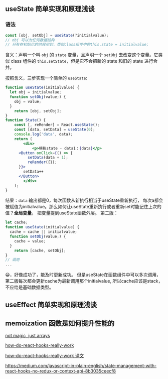 

## useState 简单实现和原理浅谈

### 语法

```jsx
const [obj, setObj] = useState(?initialvalue); 
// obj 可以为任何数据结构
// 只有在初始化的时候用到，类似class组件中的this.state = initialvalue;
```

含义：声明一个叫 `obj` 的 `state` 变量，且声明一个 `setObj` 去改变这个变量。它类似 class 组件的 `this.setState`，但是它不会把新的 state 和旧的 state 进行合并。

按照含义，三步实现一个简单的 `useState`:

```jsx
function useState(initialvalue) {
  let obj = initialvalue;
  function setObj(value;) {
    obj = value;
  }
	return [obj, setObj];
}
function State() {
	const [, reRender] = React.useState();
	const [data, setData] = useState(0);
	console.log('data', data);
	return (
		<div>
			<p>模拟state - data1：{data}</p>
      <Button onClick={() => {
          setData(data + 1);
          reRender({});
      }}>
        setData++
      </Button>
		</div>
	);
}
```
结果：`data` 输出都是0，每次函数从新执行相当于useState重新执行， 每次a都会被赋值为initialvalue。那么如何让useState重新执行或者重新set时能记住上次的值？**全局变量**， 把变量提到useState函数外层。
第二版：
```jsx
let cache;
function useState(initialvalue) {
  cache = cache || initialvalue;
  function setObj(value;) {
    cache = value;
  }
	return [cache, setObj];
}
// 调用 
...
```
😀，好像成功了，能及时更新成功。
但是useState在函数组件中可以多次调用，第二版每次都会更新cache为最新调用那个initialvalue, 所以cache应该是stack， 不应给是基础数据类型。





## useEffect 简单实现和原理浅谈





## memoization 函数是如何提升性能的















[not magic, just arrays](https://medium.com/@ryardley/react-hooks-not-magic-just-arrays-cd4f1857236e)

[how-do-react-hooks-really-work](https://www.netlify.com/blog/2019/03/11/deep-dive-how-do-react-hooks-really-work/)

[how-do-react-hooks-really-work 译文](https://zhuanlan.zhihu.com/p/81528320)

https://medium.com/javascript-in-plain-english/state-management-with-react-hooks-no-redux-or-context-api-8b3035ceecf8